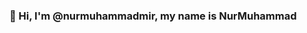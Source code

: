 ### 👋 Hi, I'm @nurmuhammadmir, my name is NurMuhammad

<!--
**Nurmuhammadmir/Nurmuhammadmir** is a ✨ _special_ ✨ repository because its `README.md` (this file) appears on your GitHub profile.

Here are some ideas to get you started:

- 🔭 Interested in programming in Python (bots, server side of sites(backend), etc.)..
- 🌱 I’m currently learning java, js 
- 👯 I’m looking to collaborate on ITPark
- 🤔 I am actively work with Python
- 💬 Ask me about ...
- 📫 You can find me by email: mir29613@gmail.com
- 😄 Pronouns: ...
- ⚡ Fun fact: ...
-->
